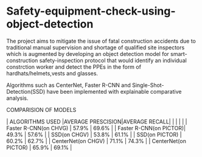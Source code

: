 # Safety-equipment-check-using-object-detection
The project aims to mitigate the issue of fatal construction accidents due to traditional manual supervision and shortage of qualified site inspectors which is augmented by developing an object detection model for smart-construction safety-inspection protocol that would identify an individual constrction worker and detect the PPEs in the form of hardhats/helmets,vests and glasses.

Algorithms such as CenterNet, Faster R-CNN and Single-Shot-Detection(SSD) have been implemented with explainable comparative analysis.

COMPARISION OF MODELS



|     ALGORITHMS USED     |AVERAGE PRESCISION|AVERAGE RECALL|
|                         |                  |              |
|  Faster R-CNN(on CHVG)  |    57.9%         |    69.6%     |
|  Faster R-CNN(on PICTOR)|    49.3%         |    57.6%     |
|      SSD(on CHGV)       |    53.8%         |    61.1%     |
|      SSD(on PICTOR)     |    60.2%         |   62.7%      | 
|   CenterNet(on CHGV)    |     71.1%        |   74.3%      |
|   CenterNet(on PICTOR)  |     65.9%        |   69.1%      |


